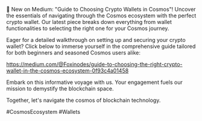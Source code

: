 🚀 New on Medium: "Guide to Choosing Crypto Wallets in Cosmos"! Uncover the essentials of navigating through the Cosmos ecosystem with the perfect crypto wallet. Our latest piece breaks down everything from wallet functionalities to selecting the right one for your Cosmos journey.

Eager for a detailed walkthrough on setting up and securing your crypto wallet? Click below to immerse yourself in the comprehensive guide tailored for both beginners and seasoned Cosmos users alike:

https://medium.com/@Foxinodes/guide-to-choosing-the-right-crypto-wallet-in-the-cosmos-ecosystem-0f93c4a01458

Embark on this informative voyage with us. Your engagement fuels our mission to demystify the blockchain space.

Together, let's navigate the cosmos of blockchain technology.

#CosmosEcosystem #Wallets